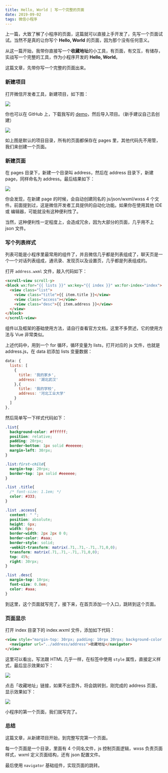 ```yaml
---
title: Hello, World | 写一个完整的页面
date: 2019-09-02
tags: 微信小程序
---
```


上一篇，大致了解了小程序的页面，这篇就可以直接上手开发了，先写一个页面试试。当然不是真的让你写个 **Hello, World** 的页面，因为那个没有任何意义。

从这一篇开始，我带你直接写一个**收藏地址**的小工具，有页面，有交互，有储存，实战写一个完整的工具，作为小程序开发的 **Hello, World**。

这篇文章，先带你写一个完整的页面出来。

### 新建项目
打开微信开发者工具，新建项目，如下图：

![](/image/collection/miniprogram/2019-09-02-15-18-34.png)

你也可以在 GitHub 上，下载我写的 [demo](https://github.com/pengloo53/miniprogram-demos)，然后导入项目。（新手建议自己去创建）

![](/image/collection/miniprogram/2019-09-02-15-22-43.png)

如上图是默认的项目目录，所有的页面都保存在 pages 里，其他代码先不用管，我们来创建一个页面。

### 新建页面
在 pages 目录下，新建一个目录叫 address，然后在 address 目录下，新建 page，同样命名为 address。最后结果如下：

![](/image/collection/miniprogram/2019-09-02-15-25-49.png)

你会发现，在新建 page 的时候，会自动创建同名的 js/json/wxml/wxss 4 个文件。前面提到过，这是微信开发者工具提供的自动化功能。如果你在使用其他 IDE 或 编辑器，可能就没有这种便利性了。

当然，这种便利性一定程度上，会造成冗余，因为大部分的页面，几乎用不上 json 文件。

### 写个列表样式
列表可能是小程序里最常用的组件了，并且微信几乎都是列表组成了，聊天页是一个一个对话列表组成，通讯录、发现页以及设置页，几乎都是列表组成的。

打开 `address.wxml` 文件，敲入代码如下：

```html
<scroll-view scroll-y>
<block wx:for="{{ lists }}" wx:key="{{ index }}" wx:for-index="index">
  <view class="list">
    <view class="title">{{ item.title }}</view>
    <view class="access"></view>
    <view class="desc">{{ item.address }}</view>
  </view>
</block>
</scroll-view>
```

组件以及框架的基础使用方法，请自行查看官方文档，这里不多赘述，它的使用方法与 Vue 非常类似。

上述代码中，用到一个 for 循环，循环变量为 lists，打开对应的 js 文件，也就是 address.js，在 data 初添加 lists 变量数据：

```js
data: {
  lists: [
    {
      title: '我的家乡',
      address: '湖北武汉'
    },{
      title: '我的学校',
      address: '河北工业大学'
    }
  ]
},
```

然后简单写一下样式代码如下：

```css
.list{
  background-color: #ffffff;
  position: relative;
  padding: 20rpx;
  border-bottom: 1px solid #eeeeee;
  margin-left: 30rpx;
}

.list:first-child{
  margin-top: 20rpx;
  border-top: 1px solid #eeeeee;
}

.list .title{
  /* font-size: 1.1em; */
  color: #333;
}

.list .access{
  content: " ";
  position: absolute;
  height: 6px;
  width: 6px;
  border-width: 2px 2px 0 0;
  border-color: #aaa;
  border-style: solid;
  -webkit-transform: matrix(.71,.71,-.71,.71,0,0);
  transform: matrix(.71,.71,-.71,.71,0,0);
  top: 45%;
  right: 30rpx;
}

.list .desc{
  margin-top: 10rpx;
  font-size: 0.8em;
  color: #aaa;
}
```

到这里，这个页面就写完了，接下来，在首页添加一个入口，跳转到这个页面。

### 页面显示
打开 index 目录下的 index.wxml 文件，添加如下代码：

```html
<view style="margin-top: 30rpx; padding: 10rpx 20rpx; background-color:#eeeeee">
  <navigator url="../address/address">收藏地址</navigator>
</view>
```

这里可以看出，写法跟 HTML 几乎一样，在标签中使用 `style` 属性，直接定义样式，最后显示效果如下：

![](/image/collection/miniprogram/2019-09-02-21-02-28.png)

点击「收藏地址」链接，如果不出意外，将会跳转到，刚完成的 address 页面，显示效果如下：

![](/image/collection/miniprogram/2019-09-02-21-05-09.png)

小程序的第一个页面，我们就写完了。

### 总结
这篇文章，从新建项目开始，到完整写完第一个页面。

每一个页面是一个目录，里面有 4 个同名文件，js 控制页面逻辑，wxss 负责页面样式，wxml 定义页面结构，还有 json 配置文件。

最后使用 `navigator` 基础组件，实现页面的跳转。